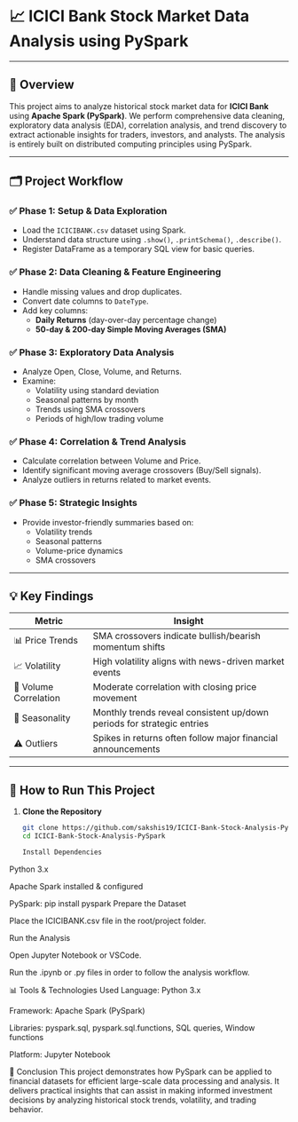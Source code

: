 # 📈 ICICI Bank Stock Market Data Analysis using PySpark
---

## 📝 Overview

This project aims to analyze historical stock market data for **ICICI Bank** using **Apache Spark (PySpark)**. We perform comprehensive data cleaning, exploratory data analysis (EDA), correlation analysis, and trend discovery to extract actionable insights for traders, investors, and analysts. The analysis is entirely built on distributed computing principles using PySpark.

---

## 🗂️ Project Workflow

### ✅ Phase 1: Setup & Data Exploration
- Load the `ICICIBANK.csv` dataset using Spark.
- Understand data structure using `.show()`, `.printSchema()`, `.describe()`.
- Register DataFrame as a temporary SQL view for basic queries.

### ✅ Phase 2: Data Cleaning & Feature Engineering
- Handle missing values and drop duplicates.
- Convert date columns to `DateType`.
- Add key columns:
  - **Daily Returns** (day-over-day percentage change)
  - **50-day & 200-day Simple Moving Averages (SMA)**

### ✅ Phase 3: Exploratory Data Analysis
- Analyze Open, Close, Volume, and Returns.
- Examine:
  - Volatility using standard deviation
  - Seasonal patterns by month
  - Trends using SMA crossovers
  - Periods of high/low trading volume

### ✅ Phase 4: Correlation & Trend Analysis
- Calculate correlation between Volume and Price.
- Identify significant moving average crossovers (Buy/Sell signals).
- Analyze outliers in returns related to market events.

### ✅ Phase 5: Strategic Insights
- Provide investor-friendly summaries based on:
  - Volatility trends
  - Seasonal patterns
  - Volume-price dynamics
  - SMA crossovers

---

## 💡 Key Findings

| Metric                 | Insight                                                                 |
|------------------------|-------------------------------------------------------------------------|
| 📊 Price Trends        | SMA crossovers indicate bullish/bearish momentum shifts                 |
| 📈 Volatility          | High volatility aligns with news-driven market events                  |
| 🔄 Volume Correlation  | Moderate correlation with closing price movement                        |
| 📅 Seasonality         | Monthly trends reveal consistent up/down periods for strategic entries  |
| ⚠️ Outliers            | Spikes in returns often follow major financial announcements            |

---

## 📌 How to Run This Project

1. **Clone the Repository**
   ```bash
   git clone https://github.com/sakshis19/ICICI-Bank-Stock-Analysis-PySpark.git
   cd ICICI-Bank-Stock-Analysis-PySpark

   Install Dependencies

Python 3.x

Apache Spark installed & configured

PySpark:
pip install pyspark
Prepare the Dataset

Place the ICICIBANK.csv file in the root/project folder.

Run the Analysis

Open Jupyter Notebook or VSCode.

Run the .ipynb or .py files in order to follow the analysis workflow.

📊 Tools & Technologies Used
Language: Python 3.x

Framework: Apache Spark (PySpark)

Libraries: pyspark.sql, pyspark.sql.functions, SQL queries, Window functions

Platform: Jupyter Notebook 

📌 Conclusion
This project demonstrates how PySpark can be applied to financial datasets for efficient large-scale data processing and analysis. 
It delivers practical insights that can assist in making informed investment decisions by analyzing historical stock trends, volatility, and trading behavior.
